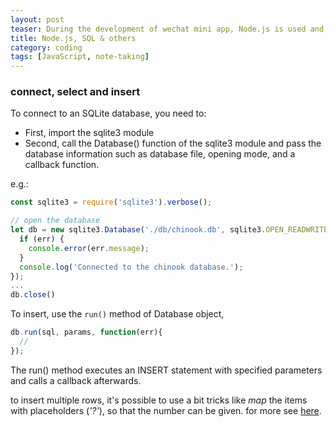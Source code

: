 ```yaml
---
layout: post
teaser: During the development of wechat mini app, Node.js is used and here records some of the experiences
title: Node.js, SQL & others
category: coding
tags: [JavaScript, note-taking]
---
```

### connect, select and insert
To connect to an SQLite database, you need to:

- First, import the sqlite3 module
- Second, call the Database() function of the sqlite3 module and pass the database information such as database file, opening mode, and a callback function.

e.g.:
~~~JavaScript
const sqlite3 = require('sqlite3').verbose();

// open the database
let db = new sqlite3.Database('./db/chinook.db', sqlite3.OPEN_READWRITE, (err) => {
  if (err) {
    console.error(err.message);
  }
  console.log('Connected to the chinook database.');
});
...
db.close()
~~~

To insert, use the `run()` method of Database object,
~~~JavaScript
db.run(sql, params, function(err){
  //
});
~~~
The run() method executes an INSERT statement with specified parameters and calls a callback afterwards.

to insert multiple rows, it's possible to use a bit tricks like _map_ the items with placeholders (_'?'_), so that the number can be given. for more see [here][insert].

[insert]:http://www.sqlitetutorial.net/sqlite-nodejs/insert/
